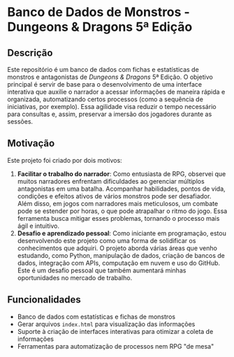 # Banco de Dados de Monstros - Dungeons & Dragons 5ª Edição

## Descrição
Este repositório é um banco de dados com fichas e estatísticas de monstros e antagonistas de *Dungeons & Dragons* 5ª Edição. O objetivo principal é servir de base para o desenvolvimento de uma interface interativa que auxilie o narrador a acessar informações de maneira rápida e organizada, automatizando certos processos (como a sequência de iniciativas, por exemplo). Essa agilidade visa reduzir o tempo necessário para consultas e, assim, preservar a imersão dos jogadores durante as sessões.

## Motivação
Este projeto foi criado por dois motivos:
1. **Facilitar o trabalho do narrador**: Como entusiasta de RPG, observei que muitos narradores enfrentam dificuldades ao gerenciar múltiplos antagonistas em uma batalha. Acompanhar habilidades, pontos de vida, condições e efeitos ativos de vários monstros pode ser desafiador. Além disso, em jogos com narradores mais meticulosos, um combate pode se estender por horas, o que pode atrapalhar o ritmo do jogo. Essa ferramenta busca mitigar esses problemas, tornando o processo mais ágil e intuitivo.
2. **Desafio e aprendizado pessoal**: Como iniciante em programação, estou desenvolvendo este projeto como uma forma de solidificar os conhecimentos que adquiri. O projeto aborda várias áreas que venho estudando, como Python, manipulação de dados, criação de bancos de dados, integração com APIs, computação em nuvem e uso do GitHub. Este é um desafio pessoal que também aumentará minhas oportunidades no mercado de trabalho.

## Funcionalidades
- Banco de dados com estatísticas e fichas de monstros
- Gerar arquivos `index.html` para visualização das informações
- Suporte à criação de interfaces interativas para otimizar a coleta de informações
- Ferramentas para automatização de processos nem RPG "de mesa"



